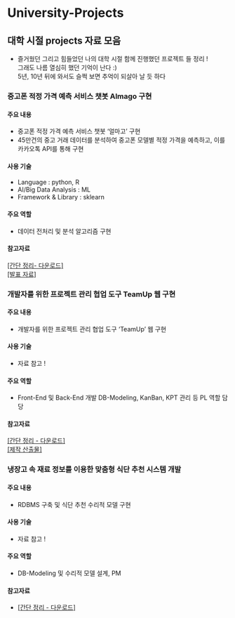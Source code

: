 # University-Projects
## 대학 시절 projects 자료 모음
- 즐거웠던 그리고 힘들었던 나의 대학 시절 함께 진행했던 프로젝트 들 정리 !  
  그래도 나름 열심히 했던 기억이 난다 :)  
  5년, 10년 뒤에 와서도 슬쩍 보면 추억이 되살아 날 듯 하다
  
### 중고폰 적정 가격 예측 서비스 챗봇 Almago 구현
#### 주요 내용
- 중고폰 적정 가격 예측 서비스 챗봇 ‘얼마고’ 구현  
- 45만건의 중고 거래 데이터를 분석하여 중고폰 모델별 적정 가격을 예측하고, 이를 카카오톡 API를 통해 구현  

#### 사용 기술
- Language : python, R
- AI/Big Data Analysis : ML
- Framework & Library : sklearn

#### 주요 역할
- 데이터 전처리 및 분석 알고리즘 구현

#### 참고자료
[[간단 정리- 다운로드]](https://github.com/koni114/University-Projects/blob/master/%EC%A4%91%EA%B3%A0%ED%8F%B0%20%EC%A0%81%EC%A0%95%20%EA%B0%80%EA%B2%A9%20%EC%98%88%EC%B8%A1%20%EC%B1%97%EB%B4%87.docx)   
[[발표 자료]](https://github.com/koni114/University-Projects/blob/master/1_project_Almago_%ED%97%88%EC%9E%AC%ED%9B%88.pdf)  

### 개발자를 위한 프로젝트 관리 협업 도구 TeamUp 웹 구현
#### 주요 내용
- 개발자를 위한 프로젝트 관리 협업 도구 ‘TeamUp’ 웹 구현

#### 사용 기술
- 자료 참고 ! 

#### 주요 역할
- Front-End 및 Back-End 개발 DB-Modeling, KanBan, KPT 관리 등 PL 역할 담당

#### 참고자료
[[간단 정리 - 다운로드]](https://github.com/koni114/University-Projects/blob/master/Spring%20Framework%20%26%20Mybatis%20%EA%B8%B0%EB%B0%98%20%EC%9B%B9%20%EA%B5%AC%ED%98%84.docx)  
[[제작 산출물]](https://github.com/koni114/University-Projects/blob/master/2_TeamUp_%ED%97%88%EC%9E%AC%ED%9B%88.pdf)  

### 냉장고 속 재료 정보를 이용한 맞춤형 식단 추천 시스템 개발
#### 주요 내용
- RDBMS 구축 및 식단 추천 수리적 모델 구현

#### 사용 기술
-  자료 참고 ! 

#### 주요 역할
- DB-Modeling 및 수리적 모델 설계, PM

#### 참고자료
- [[간단 정리 - 다운로드]](https://github.com/koni114/University-Projects/blob/master/%EB%83%89%EC%9E%A5%EA%B3%A0%20%EC%86%8D%20%EC%9E%AC%EB%A3%8C%20%EC%A0%95%EB%B3%B4%EB%A5%BC%20%EC%9D%B4%EC%9A%A9%ED%95%9C%20%EB%A7%9E%EC%B6%A4%ED%98%95%20%EC%8B%9D%EB%8B%A8%20%EC%B6%94%EC%B2%9C%20%EC%8B%9C%EC%8A%A4%ED%85%9C%20%EA%B0%9C%EB%B0%9C.docx)  
